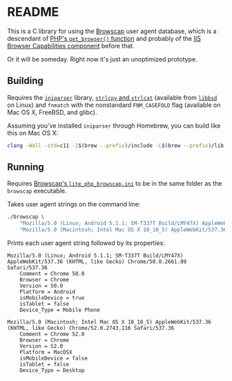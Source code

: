 # README

This is a C library for using the [Browscap](https://browscap.org/) user agent database,
which is a descendant of [PHP's `get_browser()` function](https://secure.php.net/manual/en/function.get-browser.php) and probably of the [IIS Browser Capabilities component](https://msdn.microsoft.com/en-us/library/ms531077(v=vs.85).aspx#unknown_112) before that.

Or it will be someday. Right now it's just an unoptimized prototype.

## Building

Requires the [`iniparser`](https://github.com/ndevilla/iniparser) library,
[`strlcpy` and `strlcat`](https://www.sudo.ws/todd/papers/strlcpy.html)
(available from [`libbsd`](https://libbsd.freedesktop.org/wiki/) on Linux)
and `fnmatch` with the nonstandard `FNM_CASEFOLD` flag (available on Mac OS X, FreeBSD, and glibc).

Assuming you've installed `iniparser` through Homebrew, you can build like this
on Mac OS X:

```bash
clang -Wall -std=c11 -I$(brew --prefix)/include -L$(brew --prefix)/lib -liniparser browscap.c -o browscap
```

## Running

Requires [Browscap's `lite_php_browscap.ini`](https://browscap.org/stream?q=Lite_PHP_BrowsCapINI)
to be in the same folder as the `browscap` executable.

Takes user agent strings on the command line:

```bash
./browscap \
    "Mozilla/5.0 (Linux; Android 5.1.1; SM-T337T Build/LMY47X) AppleWebKit/537.36 (KHTML, like Gecko) Chrome/50.0.2661.89 Safari/537.36" \
    "Mozilla/5.0 (Macintosh; Intel Mac OS X 10_10_5) AppleWebKit/537.36 (KHTML, like Gecko) Chrome/52.0.2743.116 Safari/537.36"
```

Prints each user agent string followed by its properties:

```
Mozilla/5.0 (Linux; Android 5.1.1; SM-T337T Build/LMY47X) AppleWebKit/537.36 (KHTML, like Gecko) Chrome/50.0.2661.89 Safari/537.36
    Comment = Chrome 50.0
    Browser = Chrome
    Version = 50.0
    Platform = Android
    isMobileDevice = true
    isTablet = false
    Device_Type = Mobile Phone

Mozilla/5.0 (Macintosh; Intel Mac OS X 10_10_5) AppleWebKit/537.36 (KHTML, like Gecko) Chrome/52.0.2743.116 Safari/537.36
    Comment = Chrome 52.0
    Browser = Chrome
    Version = 52.0
    Platform = MacOSX
    isMobileDevice = false
    isTablet = false
    Device_Type = Desktop

```
